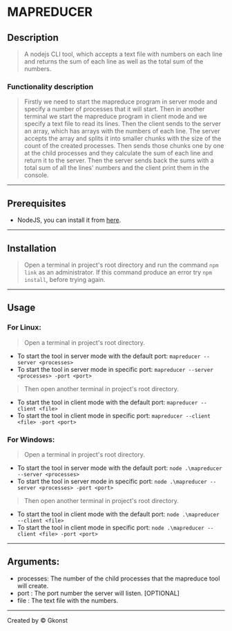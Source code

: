# MAPREDUCER

## Description

> A nodejs CLI tool, which accepts a text file with numbers on each line and returns the sum of each line as well as the total sum of the numbers.

### Functionality description
> Firstly we need to start the mapreduce program in server mode and specify a number of processes that it will start. Then in another terminal we start the mapreduce program in client mode and we specify a text file to read its lines. Then the client sends to the server an array, which has arrays with the numbers of each line. The server accepts the array and splits it into smaller chunks with the size of the count of the created processes. Then sends those chunks one by one at the child processes and they calculate the sum of each line and return it to the server. Then the server sends back the sums with a total sum of all the lines' numbers and the client print them in the console.

----------------------------------------------------------------------------------------------------

## Prerequisites

- NodeJS, you can install it from [here](https://nodejs.org).

----------------------------------------------------------------------------------------------------

## Installation

> Open a terminal in project's root directory and run the command `npm link` as an administrator.
> If this command produce an error try `npm install`, before trying again.

----------------------------------------------------------------------------------------------------

## Usage

### For Linux:
> Open a terminal in project's root directory.
- To start the tool in server mode with the default port: `mapreducer --server <processes>`
- To start the tool in server mode in specific port: `mapreducer --server <processes> -port <port>`

> Then open another terminal in project's root directory.
- To start the tool in client mode with the default port: `mapreducer --client <file>`
- To start the tool in client mode in specific port: `mapreducer --client <file> -port <port>`

### For Windows:
> Open a terminal in project's root directory.
- To start the tool in server mode with the default port: `node .\mapreducer --server <processes>`
- To start the tool in server mode in specific port: `node .\mapreducer --server <processes> -port <port>`

> Then open another terminal in project's root directory.
- To start the tool in client mode with the default port: `node .\mapreducer --client <file>`
- To start the tool in client mode in specific port: `node .\mapreducer --client <file> -port <port>`
----------------------------------------------------------------------------------------------------

## Arguments: 

- processes: The number of the child processes that the mapreduce tool will create.
- port     : The port number the server will listen. [OPTIONAL]
- file     : The text file with the numbers.

----------------------------------------------------------------------------------------------------

Created by © Gkonst
 
